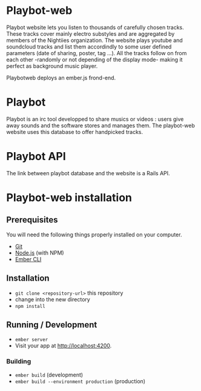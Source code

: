 # Playbot-web

Playbot website lets you listen to thousands of carefully chosen tracks. These tracks cover mainly electro substyles and are aggregated by members of the Nightiies organization.
The website plays youtube and soundcloud tracks and list them accordindly to some user defined parameters (date of sharing, poster, tag ...).
All the tracks follow on from each other -randomly or not depending of the display mode- making it perfect as background music player.

Playbotweb deploys an ember.js frond-end.

# Playbot

Playbot is an irc tool developped to share musics or videos : users give away sounds and the software stores and manages them. The playbot-web website uses this database to offer handpicked tracks.

# Playbot API

The link between playbot database and the website is a Rails API.

# Playbot-web installation

## Prerequisites

You will need the following things properly installed on your computer.

* [Git](http://git-scm.com/)
* [Node.js](http://nodejs.org/) (with NPM)
* [Ember CLI](http://www.ember-cli.com/)

## Installation

* `git clone <repository-url>` this repository
* change into the new directory
* `npm install`

## Running / Development

* `ember server`
* Visit your app at [http://localhost:4200](http://localhost:4200).

### Building

* `ember build` (development)
* `ember build --environment production` (production)

